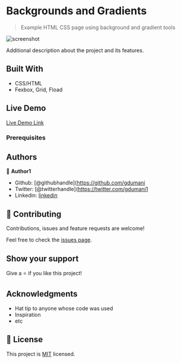 # Backgrounds and Gradients
>Example HTML CSS page using background and gradient tools

![screenshot](./app_screenshot.png)

Additional description about the project and its features.

## Built With

- CSS/HTML
- Fexbox, Grid, Fload

## Live Demo

[Live Demo Link](https://livedemo.com)



### Prerequisites




## Authors

👤 **Author1**

- Github: [@githubhandle](https://github.com/gdumani
- Twitter: [@twitterhandle](https://twitter.com/gdumani1
- Linkedin: [linkedin](https://www.linkedin.com/in/giancarlo-dumani-a7364a1a1/)

## 🤝 Contributing

Contributions, issues and feature requests are welcome!

Feel free to check the [issues page](issues/).

## Show your support

Give a ⭐️ if you like this project!

## Acknowledgments

- Hat tip to anyone whose code was used
- Inspiration
- etc

## 📝 License

This project is [MIT](lic.url) licensed.
